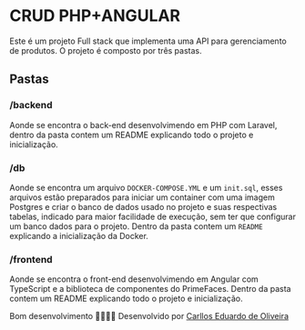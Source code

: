 # CRUD PHP+ANGULAR

Este é um projeto Full stack que implementa uma API para gerenciamento de produtos. O projeto é composto por três pastas.

## Pastas

### /backend
  Aonde se encontra o back-end desenvolvimendo em PHP com Laravel, dentro da pasta contem um README explicando todo o projeto e inicialização.

### /db
  Aonde se encontra um arquivo `DOCKER-COMPOSE.YML` e um `init.sql`, esses arquivos estão preparados para iniciar um container com uma imagem Postgres e criar o banco de dados usado no projeto e suas respectivas tabelas, indicado para maior facilidade de execução, sem ter que configurar um banco dados para o projeto. Dentro da pasta contem um `README` explicando a inicialização da Docker.

### /frontend
Aonde se encontra o front-end desenvolvimendo em Angular com TypeScript e a biblioteca de componentes do PrimeFaces. Dentro da pasta contem um README explicando todo o projeto e inicialização.

Bom desenvolvimento 👨🏾‍💻🚀
Desenvolvido por [Carllos Eduardo de Oliveira](https://github.com/CaduOly/)
